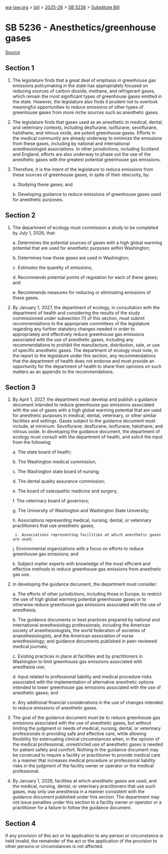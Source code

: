 [wa-law.org](/) > [bill](/bill/) > [2025-26](/bill/2025-26/) > [SB 5236](/bill/2025-26/sb/5236/) > [Substitute Bill](/bill/2025-26/sb/5236/S/)

# SB 5236 - Anesthetics/greenhouse gases

[Source](http://lawfilesext.leg.wa.gov/biennium/2025-26/Pdf/Bills/Senate%20Bills/5236-S.pdf)

## Section 1
1. The legislature finds that a great deal of emphasis in greenhouse gas emissions policymaking in the state has appropriately focused on reducing sources of carbon dioxide, methane, and refrigerant gases, which remain the most significant types of greenhouse gases emitted in the state. However, the legislature also finds it prudent not to overlook meaningful opportunities to reduce emissions of other types of greenhouse gases from more niche sources such as anesthetic gases.

2. The legislature finds that gases used as an anesthetic in medical, dental, and veterinary contexts, including desflurane, isoflurane, sevoflurane, halothane, and nitrous oxide, are potent greenhouse gases. Efforts in the medical community are already underway to minimize the emissions from these gases, including by national and international anesthesiologist associations. In other jurisdictions, including Scotland and England, efforts are also underway to phase out the use of the anesthetic gases with the greatest potential greenhouse gas emissions.

3. Therefore, it is the intent of the legislature to reduce emissions from these sources of greenhouse gases, in spite of their obscurity, by:

    a. Studying these gases; and

    b. Developing guidance to reduce emissions of greenhouse gases used for anesthetic purposes.

## Section 2
1. The department of ecology must commission a study to be completed by July 1, 2026, that:

    a. Determines the potential sources of gases with a high global warming potential that are used for anesthetic purposes within Washington;

    b. Determines how these gases are used in Washington;

    c. Estimates the quantity of emissions;

    d. Recommends potential points of regulation for each of these gases; and

    e. Recommends measures for reducing or eliminating emissions of these gases.

2. By January 1, 2027, the department of ecology, in consultation with the department of health and considering the results of the study commissioned under subsection (1) of this section, must submit recommendations to the appropriate committees of the legislature regarding any further statutory changes needed in order to appropriately and effectively reduce greenhouse gas emissions associated with the use of anesthetic gases, including any recommendations to prohibit the manufacture, distribution, sale, or use of specific anesthetic gases. The department of ecology must note, in the report to the legislature under this section, any recommendations that the department of health does not endorse and must provide an opportunity for the department of health to share their opinions on such matters as an appendix to the recommendations.

## Section 3
1. By April 1, 2027, the department must develop and publish a guidance document intended to reduce greenhouse gas emissions associated with the use of gases with a high global warming potential that are used for anesthetic purposes in medical, dental, veterinary, or other similar facilities and settings. Gases subject to the guidance document must include, at minimum: Sevoflurane; desflurane; isoflurane; halothane; and nitrous oxide. In developing the guidance document, the department of ecology must consult with the department of health, and solicit the input from the following:

    a. The state board of health;

    b. The Washington medical commission;

    c. The Washington state board of nursing;

    d. The dental quality assurance commission;

    e. The board of osteopathic medicine and surgery;

    f. The veterinary board of governors;

    g. The University of Washington and Washington State University;

    h. Associations representing medical, nursing, dental, or veterinary practitioners that use anesthetic gases;

        i. Associations representing facilities at which anesthetic gases are used;

    j. Environmental organizations with a focus on efforts to reduce greenhouse gas emissions; and

    k. Subject matter experts with knowledge of the most efficient and effective methods to reduce greenhouse gas emissions from anesthetic gas use.

2. In developing the guidance document, the department must consider:

    a. The efforts of other jurisdictions, including those in Europe, to restrict the use of high global warming potential greenhouse gases or to otherwise reduce greenhouse gas emissions associated with the use of anesthesia;

    b. The guidance documents or best practices prepared by national and international anesthesiology professionals, including the American society of anesthesiologists, the world federation of societies of anaesthesiologists, and the American association of nurse anesthesiology; and guidance documents published in peer-reviewed medical journals;

    c. Existing practices in place at facilities and by practitioners in Washington to limit greenhouse gas emissions associated with anesthesia use;

    d. Input related to professional liability and medical procedure risks associated with the implementation of alternative anesthetic options intended to lower greenhouse gas emissions associated with the use of anesthetic gases; and

    e. Any additional financial considerations in the use of changes intended to reduce emissions of anesthetic gases.

3. The goal of the guidance document must be to reduce greenhouse gas emissions associated with the use of anesthetic gases, but without limiting the judgment or needs of medical, nursing, dental, or veterinary professionals in providing safe and effective care, while allowing flexibility for extenuating clinical circumstances when, in the opinion of the medical professional, unrestricted use of anesthetic gases is needed for patient safety and comfort. Nothing in the guidance document may be construed to require a facility or practitioner to provide medical care in a manner that increases medical procedure or professional liability risks in the judgment of the facility owner or operator or the medical professional.

4. By January 1, 2028, facilities at which anesthetic gases are used, and the medical, nursing, dental, or veterinary practitioners that use such gases, may only use anesthesia in a manner consistent with the guidance document published under this section. The department may not issue penalties under this section to a facility owner or operator or a practitioner for a failure to follow the guidance document.

## Section 4
If any provision of this act or its application to any person or circumstance is held invalid, the remainder of the act or the application of the provision to other persons or circumstances is not affected.
